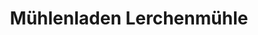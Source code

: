---
title: "Mühlenladen Lerchenmühle"
url: /golling-an-der-salzach/muehlenladen-lerchenmuehle/
shop: Allgemein
---